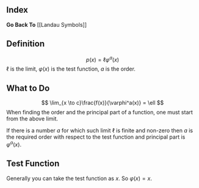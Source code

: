 ## Index
**Go Back To** [[Landau Symbols]]
## Definition
$$
p(x) = \ell \varphi^{a}(x)
$$
$\ell$ is the limit, $\varphi(x)$ is the test function, $a$ is the order.

## What to Do
$$
\lim_{x \to c}\frac{f(x)}{\varphi^a(x)} = \ell
$$
When finding the order and the principal part of a function, one must start from the above limit.

If there is a number $a$ for which such limit $\ell$ is finite and non-zero then $a$ is the required order with respect to the test function and principal part is $\varphi^{a}(x)$.
## Test Function
Generally you can take the test function as $x$. So $\varphi(x) = x$.


